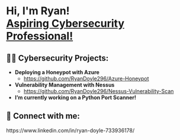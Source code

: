 
<h1>Hi, I'm Ryan! <br/><a href="https://github.com/RyanDoyle296">Aspiring Cybersecurity Professional!</a></h1>

<h2>👨‍💻 Cybersecurity Projects:</h2>

- <b>Deploying a Honeypot with Azure</b>
  - https://github.com/RyanDoyle296/Azure-Honeypot
- <b>Vulnerability Management with Nessus</b>
  - https://github.com/RyanDoyle296/Nessus-Vulnerability-Scan
- <b>I’m currently working on a Python Port Scanner!</b>

<h2> 🤳 Connect with me:</h2>
https://www.linkedin.com/in/ryan-doyle-733936178/
